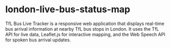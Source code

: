 # london-live-bus-status-map
TfL Bus Live Tracker is a responsive web application that displays real-time bus arrival information at nearby TfL bus stops in London. It uses the TfL API for live data, Leaflet.js for interactive mapping, and the Web Speech API for spoken bus arrival updates.
